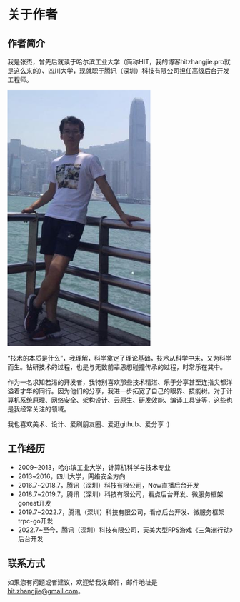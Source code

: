 # 关于作者

## 作者简介

我是张杰，曾先后就读于哈尔滨工业大学（简称HIT，我的博客hitzhangjie.pro就是这么来的）、四川大学，现就职于腾讯（深圳）科技有限公司担任高级后台开发工程师。

![张杰，腾讯（深圳）科技有限公司，高级后台开发工程师](<.gitbook/assets/author.png>)

“技术的本质是什么”，我理解，科学奠定了理论基础，技术从科学中来，又为科学而生。钻研技术的过程，也是与无数前辈思想碰撞传承的过程，时常乐在其中。

作为一名求知若渴的开发者，我特别喜欢那些技术精湛、乐于分享甚至连指尖都洋溢着才华的同行。因为他们的分享，我进一步拓宽了自己的眼界、技能树。对于计算机系统原理、网络安全、架构设计、云原生、研发效能、编译工具链等，这些也是我经常关注的领域。

我也喜欢美术、设计、爱刷朋友圈、爱逛github、爱分享 :)

## 工作经历

- 2009~2013，哈尔滨工业大学，计算机科学与技术专业
- 2013~2016，四川大学，网络安全方向
- 2016.7~2018.7，腾讯（深圳）科技有限公司，Now直播后台开发
- 2018.7~2019.7，腾讯（深圳）科技有限公司，看点后台开发、微服务框架goneat开发
- 2019.7~2022.7，腾讯（深圳）科技有限公司，看点后台开发、微服务框架trpc-go开发
- 2022.7~至今，腾讯（深圳）科技有限公司，天美大型FPS游戏《三角洲行动》后台开发

## 联系方式

如果您有问题或者建议，欢迎给我发邮件，邮件地址是 [hit.zhangjie@gmail.com](mailto:hit.zhangjie@gmail.com)。

